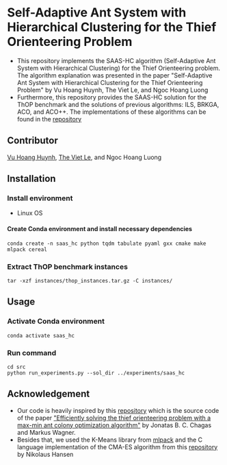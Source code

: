 # Self-Adaptive Ant System with Hierarchical Clustering for the Thief Orienteering Problem
- This repository implements the SAAS-HC algorithm (Self-Adaptive Ant System with Hierarchical Clustering) for the Thief Orienteering problem. The algorithm explanation was presented in the paper "Self-Adaptive Ant System with Hierarchical Clustering for the Thief Orienteering Problem" by Vu Hoang Huynh, The Viet Le, and Ngoc Hoang Luong
- Furthermore, this repository provides the SAAS-HC solution for the ThOP benchmark and the solutions of previous algorithms: ILS, BRKGA, ACO, and ACO++. The implementations of these algorithms can be found in the [repository](https://github.com/jonatasbcchagas/acoplusplus_thop)
## Contributor
[Vu Hoang Huynh](https://github.com/vuhh2002), [The Viet Le](https://github.com/LETHEVIET/), and Ngoc Hoang Luong
## Installation
### Install environment
- Linux OS
#### Create Conda environment and install necessary dependencies
```shell
conda create -n saas_hc python tqdm tabulate pyaml gxx cmake make mlpack cereal 
``` 
### Extract ThOP benchmark instances
```shell
tar -xzf instances/thop_instances.tar.gz -C instances/
```
### 
## Usage
### Activate Conda environment
```shell
conda activate saas_hc
```
### Run command
```shell
cd src
python run_experiments.py --sol_dir ../experiments/saas_hc
```
## Acknowledgement
- Our code is heavily inspired by this [repository](https://github.com/jonatasbcchagas/acoplusplus_thop) which is the source code of the paper ["Efficiently solving the thief orienteering problem with a max-min ant colony optimization algorithm"](https://link.springer.com/article/10.1007/s11590-021-01824-y) by Jonatas B. C. Chagas and Markus Wagner.
- Besides that, we used the K-Means library from [mlpack](https://github.com/mlpack/mlpack) and the C language implementation of the CMA-ES algorithm from this [repository](https://github.com/CMA-ES/c-cmaes) by Nikolaus Hansen
